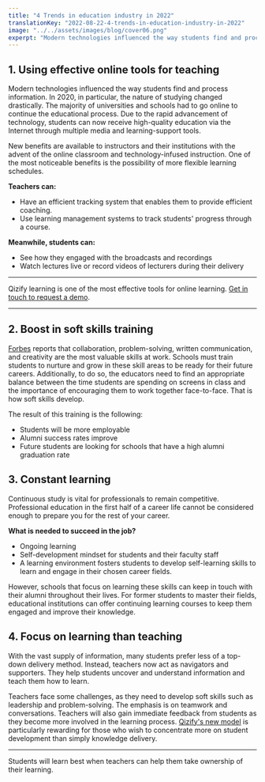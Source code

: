 ```yaml
---
title: "4 Trends in education industry in 2022"
translationKey: "2022-08-22-4-trends-in-education-industry-in-2022"
image: "../../assets/images/blog/cover06.png"
experpt: "Modern technologies influenced the way students find and process information. In 2020, in particular, the nature of studying changed drastically. The majority of universities and schools had to go online to continue the educational process."
---
```


## 1. Using effective online tools for teaching

Modern technologies influenced the way students find and process information. In 2020, in particular, the nature of studying changed drastically. The majority of universities and schools had to go online to continue the educational process. Due to the rapid advancement of technology, students can now receive high-quality education via the Internet through multiple media and learning-support tools.

New benefits are available to instructors and their institutions with the advent of the online classroom and technology-infused instruction. One of the most noticeable benefits is the possibility of more flexible learning schedules. 

**Teachers can:**

- Have an efficient tracking system that enables them to provide efficient coaching. 
- Use learning management systems to track students' progress through a course. 

**Meanwhile, students can:**

- See how they engaged with the broadcasts and recordings
- Watch lectures live or record videos of lecturers during their delivery

---

Qizify learning is one of the most effective tools for online learning. [Get in touch to request a demo](https://www.qizify.com/pricing).

---

## 2. Boost in soft skills training

[Forbes](https://www.forbes.com/sites/nataliapeart/2019/09/10/the-12-most-important-skills-you-need-to-succeed-at-work/?sh=3507d83f1c6a) reports that collaboration, problem-solving, written communication, and creativity are the most valuable skills at work. Schools must train students to nurture and grow in these skill areas to be ready for their future careers. Additionally, to do so, the educators need to find an appropriate balance between the time students are spending on screens in class and the importance of encouraging them to work together face-to-face. That is how soft skills develop.

The result of this training is the following: 

- Students will be more employable
- Alumni success rates improve
- Future students are looking for schools that have a high alumni graduation rate

## 3. Constant learning

Continuous study is vital for professionals to remain competitive. Professional education in the first half of a career life cannot be considered enough to prepare you for the rest of your career.

**What is needed to succeed in the job?**

- Ongoing learning
- Self-development mindset for students and their faculty staff
- A learning environment fosters students to develop self-learning skills to learn and engage in their chosen career fields.

However, schools that focus on learning these skills can keep in touch with their alumni throughout their lives. For former students to master their fields, educational institutions can offer continuing learning courses to keep them engaged and improve their knowledge.

## 4. Focus on learning than teaching

With the vast supply of information, many students prefer less of a top-down delivery method. Instead, teachers now act as navigators and supporters. They help students uncover and understand information and teach them how to learn.

Teachers face some challenges, as they need to develop soft skills such as leadership and problem-solving. The emphasis is on teamwork and conversations. Teachers will also gain immediate feedback from students as they become more involved in the learning process. [Qizify's new model](https://www.qizify.com/) is particularly rewarding for those who wish to concentrate more on student development than simply knowledge delivery.

---

Students will learn best when teachers can help them take ownership of their learning.